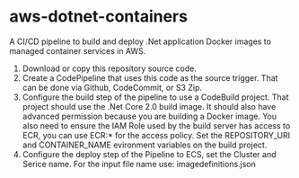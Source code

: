 # aws-dotnet-containers
A CI/CD pipeline to build and deploy .Net application Docker images to managed container services in AWS.

1) Download or copy this repository source code.
2) Create a CodePipeline that uses this code as the source trigger. That can be done via Github, CodeCommit, or S3 Zip.
3) Configure the build step of the pipeline to use a CodeBuild project. That project should use the .Net Core 2.0 build image. It should also have advanced permission because you are building a Docker image. You also need to ensure the IAM Role used by the build server has access to ECR, you can use ECR:* for the access policy. Set the REPOSITORY_URI and CONTAINER_NAME evironment variables on the build project.
4) Configure the deploy step of the Pipeline to ECS, set the Cluster and Serice name. For the input file name use: imagedefinitions.json
